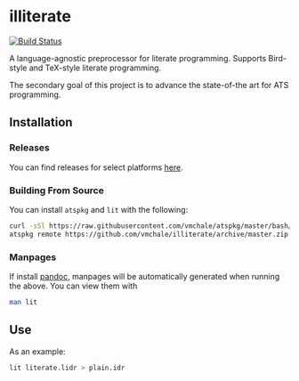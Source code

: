 # illiterate

[![Build Status](https://travis-ci.org/vmchale/illiterate.svg?branch=master)](https://travis-ci.org/vmchale/illiterate)

A language-agnostic preprocessor for literate programming. Supports Bird-style
and TeX-style literate programming.

The secondary goal of this project is to advance the state-of-the art for ATS
programming.

## Installation

### Releases

You can find releases for select platforms
[here](https://github.com/vmchale/illiterate/releases).

### Building From Source

You can install `atspkg` and `lit` with the following:

```bash
curl -sSl https://raw.githubusercontent.com/vmchale/atspkg/master/bash/install.sh | bash -s
atspkg remote https://github.com/vmchale/illiterate/archive/master.zip
```

### Manpages

If install [pandoc](http://pandoc.org/installing.html), manpages will be
automatically generated when running the above. You can view them with

```bash
man lit
```

## Use

As an example:

```bash
lit literate.lidr > plain.idr
```
